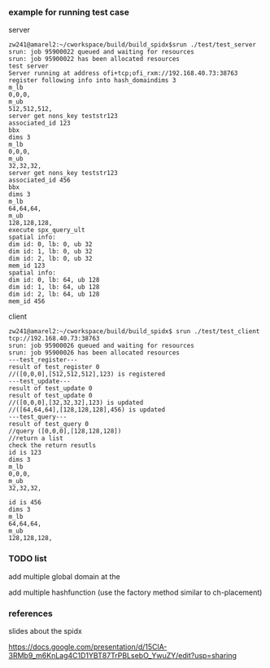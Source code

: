 ### example for running test case

server

```
zw241@amarel2:~/cworkspace/build/build_spidx$srun ./test/test_server
srun: job 95900022 queued and waiting for resources
srun: job 95900022 has been allocated resources
test server
Server running at address ofi+tcp;ofi_rxm://192.168.40.73:38763
register following info into hash_domaindims 3
m_lb
0,0,0,
m_ub
512,512,512,
server get nons_key teststr123
associated_id 123
bbx
dims 3
m_lb
0,0,0,
m_ub
32,32,32,
server get nons_key teststr123
associated_id 456
bbx
dims 3
m_lb
64,64,64,
m_ub
128,128,128,
execute spx_query_ult
spatial info:
dim id: 0, lb: 0, ub 32
dim id: 1, lb: 0, ub 32
dim id: 2, lb: 0, ub 32
mem_id 123
spatial info:
dim id: 0, lb: 64, ub 128
dim id: 1, lb: 64, ub 128
dim id: 2, lb: 64, ub 128
mem_id 456
```


client

```
zw241@amarel2:~/cworkspace/build/build_spidx$ srun ./test/test_client tcp://192.168.40.73:38763
srun: job 95900026 queued and waiting for resources
srun: job 95900026 has been allocated resources
---test_register---
result of test_register 0
//([0,0,0],[512,512,512],123) is registered
---test_update---
result of test_update 0
result of test_update 0
//([0,0,0],[32,32,32],123) is updated
//([64,64,64],[128,128,128],456) is updated
---test_query---
result of test_query 0
//query ([0,0,0],[128,128,128])
//return a list
check the return resutls
id is 123
dims 3
m_lb
0,0,0,
m_ub
32,32,32,

id is 456
dims 3
m_lb
64,64,64,
m_ub
128,128,128,
```

### TODO list

add multiple global domain at the 

add multiple hashfunction (use the factory method similar to ch-placement)


### references

slides about the spidx

https://docs.google.com/presentation/d/15ClA-3RMb9_m6KnLag4C1D1YBT87TrPBLsebO_YwuZY/edit?usp=sharing
